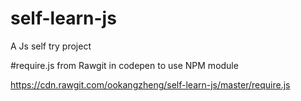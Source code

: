 # self-learn-js
A Js self try project

#require.js from Rawgit in codepen to use NPM module

https://cdn.rawgit.com/ookangzheng/self-learn-js/master/require.js
